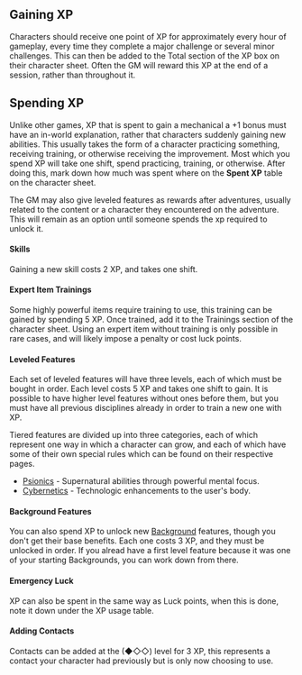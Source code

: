 ## Gaining XP
Characters should receive one point of XP for approximately every hour of gameplay, every time they complete a major challenge or several minor challenges. This can then be added to the Total section of the XP box on their character sheet. Often the GM will reward this XP at the end of a session, rather than throughout it.
## Spending XP
Unlike other games, XP that is spent to gain a mechanical a +1 bonus must have an in-world explanation, rather that characters suddenly gaining new abilities. This usually takes the form of a character practicing something, receiving training, or otherwise receiving the improvement. Most which you spend XP will take one shift, spend practicing, training, or otherwise. After doing this, mark down how much was spent where on the **Spent XP** table on the character sheet.

The GM may also give leveled features as rewards after adventures, usually related to the content or a character they encountered on the adventure. This will remain as an option until someone spends the xp required to unlock it.
#### Skills
Gaining a new skill costs 2 XP, and takes one shift.
#### Expert Item Trainings
Some highly powerful items require training to use, this training can be gained by spending 5 XP. Once trained, add it to the Trainings section of the character sheet. Using an expert item without training is only possible in rare cases, and will likely impose a penalty or cost luck points.
#### Leveled Features
Each set of leveled features will have three levels, each of which must be bought in order. Each level costs 5 XP and takes one shift to gain. It is possible to have higher level features without ones before them, but you must have all previous disciplines already in order to train a new one with XP.

Tiered features are divided up into three categories, each of which represent one way in which a character can grow, and each of which have some of their own special rules which can be found on their respective pages.
- [Psionics](/Player%20Resources/Psionics.md) - Supernatural abilities through powerful mental focus.
- [Cybernetics](/Player%20Resources/Cybernetics.md) - Technologic enhancements to the user's body.
#### Background Features
You can also spend XP to unlock new [Background](./Backgrounds) features, though you don't get their base benefits. Each one costs 3 XP, and they must be unlocked in order. If you alread have a first level feature because it was one of your starting Backgrounds, you can work down from there.
#### Emergency Luck
XP can also be spent in the same way as Luck points, when this is done, note it down under the XP usage table.
#### Adding Contacts
Contacts can be added at the (◆◇◇) level for 3 XP, this represents a contact your character had previously but is only now choosing to use.